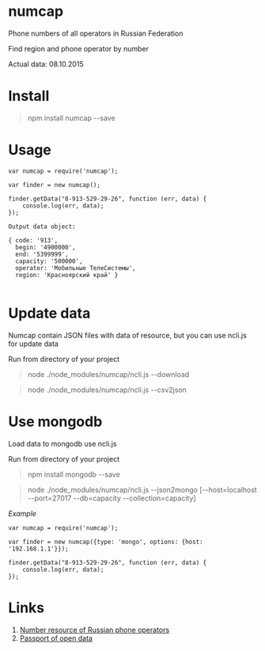 numcap
======

Phone numbers of all operators in Russian Federation

Find region and phone operator by number

Actual data: 08.10.2015



Install
=======
> npm install numcap --save



Usage
=====
`````
var numcap = require('numcap');

var finder = new numcap();

finder.getData("8-913-529-29-26", function (err, data) {
    console.log(err, data);
});

Output data object:

{ code: '913',
  begin: '4900000',
  end: '5399999',
  capacity: '500000',
  operator: 'Мобильные ТелеСистемы',
  region: 'Красноярский край' }


`````



Update data
===========

Numcap contain JSON files with data of resource, but you can use ncli.js for update data

Run from directory of your project

> node ./node_modules/numcap/ncli.js --download

> node ./node_modules/numcap/ncli.js --csv2json



Use mongodb
===========

Load data to mongodb use ncli.js

Run from directory of your project

> npm install mongodb --save

> node ./node_modules/numcap/ncli.js --json2mongo [--host=localhost --port=27017 --db=capacity --collection=capacity]


*Example*
`````
var numcap = require('numcap');

var finder = new numcap({type: 'mongo', options: {host: '192.168.1.1'}});

finder.getData("8-913-529-29-26", function (err, data) {
    console.log(err, data);
});

`````



Links
=====
1. [Number resource of Russian phone operators](http://www.rossvyaz.ru/activity/num_resurs/)
2. [Passport of open data](http://www.rossvyaz.ru/opendata/7710549038-Rosnumbase/)
